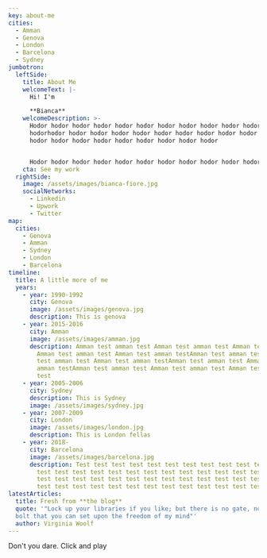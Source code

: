 ```yaml
---
key: about-me
cities:
  - Amman
  - Genova
  - London
  - Barcelona
  - Sydney
jumbotron:
  leftSide:
    title: About Me
    welcomeText: |-
      Hi! I'm

      **Bianca**
    welcomeDescription: >-
      Hodor hodor hodor hodor hodor hodor hodor hodor hodor hodor hodor hodor
      hodorhodor hodor hodor hodor hodor hodor hodor hodor hodor hodor hodor
      hodor hodor hodor hodor hodor hodor hodor hodor hodor


      Hodor hodor hodor hodor hodor hodor hodor hodor hodor hodor hodor hodor hodorhodor hodor hodor hodor hodor hodor hodor hodor hodor hodor hodor hodor hodor hodor hodor hodor hodor hodor hodor hodor
    cta: See my work
  rightSide:
    image: /assets/images/bianca-fiore.jpg
    socialNetworks:
      - Linkedin
      - Upwork
      - Twitter
map:
  cities:
    - Genova
    - Amman
    - Sydney
    - London
    - Barcelona
timeline:
  title: A little more of me
  years:
    - year: 1990-1992
      city: Genova
      image: /assets/images/genova.jpg
      description: This is genova
    - year: 2015-2016
      city: Amman
      image: /assets/images/amman.jpg
      description: Amman test amman test Amman test amman test Amman test amman test
        Amman test amman test Amman test amman testAmman test amman test Amman
        test amman test Amman test amman testAmman test amman test Amman test
        amman testAmman test amman test Amman test amman test Amman test amman
        test
    - year: 2005-2006
      city: Sydney
      description: This is Sydney
      image: /assets/images/sydney.jpg
    - year: 2007-2009
      city: London
      image: /assets/images/london.jpg
      description: This is London fellas
    - year: 2018-
      city: Barcelona
      image: /assets/images/barcelona.jpg
      description: Test test test test test test test test test test test test test
        test test test test test test test test test test test test test test
        test test test test test test test test test test test test test test
        test test test test test test test test test test test test test test
latestArticles:
  title: Fresh from **the blog**
  quote: '"Lock up your libraries if you like; but there is no gate, no lock, no
  bolt that you can set upon the freedom of my mind"'
  author: Virginia Woolf
---
```

Don't you dare. Click and play